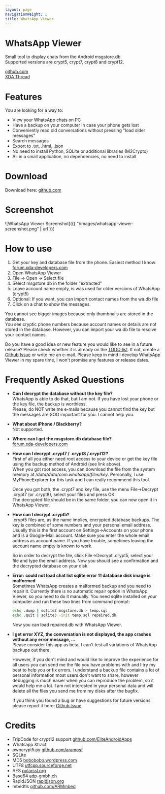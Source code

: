 ```yaml
---
layout: page
navigationWeight: 1
title: WhatsApp Viewer
---
```


# WhatsApp Viewer

Small tool to display chats from the Android msgstore.db.  
Supported versions are crypt5, crypt7, crypt8 and crypt12.

[github.com](https://github.com/andreas-mausch/whatsapp-viewer)  
[XDA Thread](https://forum.xda-developers.com/showthread.php?t=2719741)

# Features

You are looking for a way to:

- View your WhatsApp chats on PC
- Have a backup on your computer in case your phone gets lost
- Conveniently read old conversations without pressing "load older messages"
- Search messages
- Export to .txt, .html, .json
- No need to install Python, SQLite or additional libraries (M2Crypto)
- All in a small application, no dependencies, no need to install

# Download

Download here: [github.com](https://github.com/andreas-mausch/whatsapp-viewer/releases/latest)

# Screenshot

![WhatsApp Viewer Screenshot]({{ "/images/whatsapp-viewer-screenshot.png" | url }})

# How to use

1. Get your key and database file from the phone. Easiest method I know: [forum.xda-developers.com](http://forum.xda-developers.com/showthread.php?t=2770982)
2. Open WhatsApp Viewer
3. File -> Open -> Select file
4. Select msgstore.db in the folder "extracted"
5. Leave account name empty, is was used for older versions of WhatsApp (crypt5)
6. Optional: If you want, you can import contact names from the wa.db file
7. Click on a chat to show the messages.

You cannot see bigger images because only thumbnails are stored in the database.  
You see cryptic phone numbers because account names or details are not stored in the database. However, you can import your wa.db file to resolve your contact names.

Do you have a good idea or new feature you would like to see in a future release? Please check whether it is already on the [TODO list](https://github.com/andreas-mausch/whatsapp-viewer/blob/master/TODO.md). If not, create a [Github Issue](https://github.com/andreas-mausch/whatsapp-viewer/issues) or write me an e-mail. Please keep in mind I develop WhatsApp Viewer in my spare time, I won't promise any features or release dates.

# Frequently Asked Questions

- **Can I decrypt the database without the key file?**  
    WhatsApp is able to do that, but I am not. If you have lost your phone or the key file, the backup is worthless.  
    Please, do NOT write me e-mails because you cannot find the key but the messages are SOO important for you. I cannot help you.
- **What about iPhone / Blackberry?**  
    Not supported.
- **Where can I get the msgstore.db database file?**  
    [forum.xda-developers.com](http://forum.xda-developers.com/showthread.php?t=2770982)
- **How can I decrypt .crypt7 / .crypt8 /.crypt12?**  
    First of all you either need root access to your device or get the key file using the backup method of Android (see link above).  
    When you got root access, you can download the file from the system memory at */data/data/com.whatsapp/files/key*. Personally, I use MyPhoneExplorer for this task and I can really recommend this tool.

    Once you got both, the .crypt7 and key file, use the menu File->Decrypt .crypt7 (or .crypt8), select your files and press OK.  
    The decrypted file should be in the same folder, you can now open it in WhatsApp Viewer.
- **How can I decrypt .crypt5?**  
    .crypt5 files are, as the name implies, encrypted database backups. The key is combined of some numbers and your personal email address. Usually this is the first account on Settings->Accounts on your phone and is a Google-Mail account. Make sure you enter the whole email address as account name. If you have trouble, sometimes leaving the account name empty is known to work.

    So in order to decrypt the file, click File->Decrypt .crypt5, select your file and type the email address. Now you should see a confirmation and the decrypted database on your disk.
- **Error: could not load chat list sqlite error 11 database disk image is malformed**  
    Sometimes WhatsApp creates a malformed backup and you need to repair it. Currently there is no automatic repair option in WhatsApp Viewer, so you need to do it manually.
    You need sqlite installed on your computer and run these two lines from command prompt:

    ```bash
    echo .dump | sqlite3 msgstore.db > temp.sql
    echo .quit | sqlite3 -init temp.sql repaired.db
    ```

    Now you can load repaired.db with WhatsApp Viewer.
- **I get error XYZ, the conversation is not displayed, the app crashes without any error message, ...**  
    Please consider this app as beta, I can't test all variations of WhatsApp backups out there.

    However, if you don't mind and would like to improve the experience for all users you can send me the file you have problems with and I try my best to help you or fix errors. I understand a backup file contains a lot of personal information most users don't want to share, however debugging is much easier when you can reproduce the problem, so it would help me a lot. I am not interested in your personal data and will delete all the files you send me from my disks after the bugfix.

    If you think you found a bug or have suggestions for future versions please report it here: [Github Issue](https://github.com/andreas-mausch/whatsapp-viewer/issues)

# Credits

- TripCode for crypt12 support [github.com/EliteAndroidApps](https://github.com/EliteAndroidApps/WhatsApp-Crypt12-Decrypter)
- Whatsapp Xtract
- pwncrypt5.py [github.com/aramosf](https://github.com/aramosf/pwncrypt5/blob/master/pwncrypt5.py)
- SQLite
- MD5 [bobobobo.wordpress.com](http://bobobobo.wordpress.com/2010/10/17/md5-c-implementation/)
- UTF8 [utfcpp.sourceforge.net](http://utfcpp.sourceforge.net/)
- AES [polarssl.org](https://polarssl.org/aes-source-code)
- Base64 [adp-gmbh.ch](http://www.adp-gmbh.ch/cpp/common/base64.html)
- RapidJSON [rapidjson.org](http://rapidjson.org/)
- mbedtls [github.com/ARMmbed](https://github.com/ARMmbed/mbedtls)
